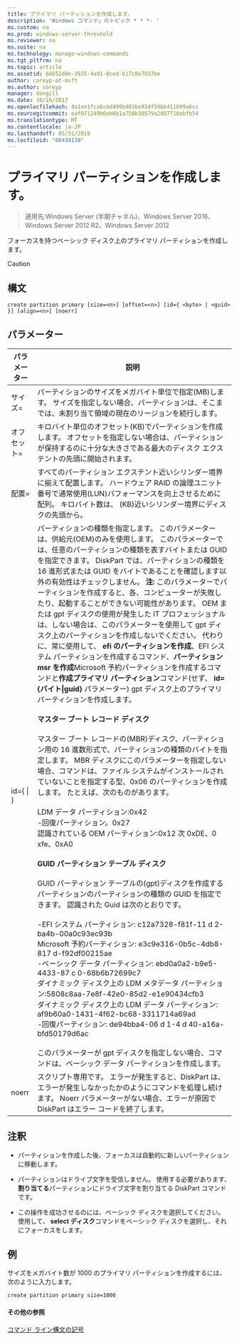 ```yaml
---
title: プライマリ パーティションを作成します。
description: 'Windows コマンド」のトピック * * *- '
ms.custom: na
ms.prod: windows-server-threshold
ms.reviewer: na
ms.suite: na
ms.technology: manage-windows-commands
ms.tgt_pltfrm: na
ms.topic: article
ms.assetid: 6d652d8e-3935-4a91-8ced-b17c0e7937be
author: coreyp-at-msft
ms.author: coreyp
manager: dongill
ms.date: 10/16/2017
ms.openlocfilehash: 4a1ee1fca0cbd499b481be934f59bb411b99a6cc
ms.sourcegitcommit: eaf071249b6eb6b1a758b38579a2d87710abfb54
ms.translationtype: MT
ms.contentlocale: ja-JP
ms.lasthandoff: 05/31/2019
ms.locfileid: "66434138"
---
```

# <a name="create-partition-primary"></a>プライマリ パーティションを作成します。

>適用先:Windows Server (半期チャネル)、Windows Server 2016、Windows Server 2012 R2、Windows Server 2012

フォーカスを持つベーシック ディスク上のプライマリ パーティションを作成します。  
  
> [!CAUTION]  
  
  
  
## <a name="syntax"></a>構文  
  
```  
create partition primary [size=<n>] [offset=<n>] [id={ <byte> | <guid> }] [align=<n>] [noerr]  
```  
  
## <a name="parameters"></a>パラメーター  
  
|          パラメーター           |                                                                                                                                                                                                                                                                                                                                                                                                                                                                                                                                                                                                                                                                                                                                                                                                                                                                                                                                                                                                                                                                                           説明                                                                                                                                                                                                                                                                                                                                                                                                                                                                                                                                                                                                                                                                                                                                                                                                                                                                                                                                                                                                                                                                                           |
|------------------------------|-------------------------------------------------------------------------------------------------------------------------------------------------------------------------------------------------------------------------------------------------------------------------------------------------------------------------------------------------------------------------------------------------------------------------------------------------------------------------------------------------------------------------------------------------------------------------------------------------------------------------------------------------------------------------------------------------------------------------------------------------------------------------------------------------------------------------------------------------------------------------------------------------------------------------------------------------------------------------------------------------------------------------------------------------------------------------------------------------------------------------------------------------------------------------------------------------------------------------------------------------------------------------------------------------------------------------------------------------------------------------------------------------------------------------------------------------------------------------------------------------------------------------------------------------------------------------------------------------------------------------------------------------------------------------------------------------------------------------------------------------------------------------------------------------------------------------------------------------------------------------------------------------------------------------------------------------------------------------------------------------------------------------------------------------------------------------------------------------------------------------------------------------------------------------------------------------|
|          サイズ\=<n>           |                                                                                                                                                                                                                                                                                                                                                                                                                                                                                                                                                                                                                                                                                                                                                                                                                                                                                                                                                                                                              パーティションのサイズをメガバイト単位で指定\(MB\)します。 サイズを指定しない場合、パーティションは、そこまでは、未割り当て領域の現在のリージョンを続行します。                                                                                                                                                                                                                                                                                                                                                                                                                                                                                                                                                                                                                                                                                                                                                                                                                                                                                                                                                                                                              |
|         オフセット\=<n>          |                                                                                                                                                                                                                                                                                                                                                                                                                                                                                                                                                                                                                                                                                                                                                                                                                                                                                                                                                                                                 キロバイト単位のオフセット\(KB\)でパーティションを作成します。 オフセットを指定しない場合は、パーティションが保持するのに十分な大きさである最大のディスク エクステントの先頭に開始されます。                                                                                                                                                                                                                                                                                                                                                                                                                                                                                                                                                                                                                                                                                                                                                                                                                                                                                                                                                                                                 |
|          配置\=<n>          |                                                                                                                                                                                                                                                                                                                                                                                                                                                                                                                                                                                                                                                                                                                                                                                                                                                                                                                                                              すべてのパーティション エクステント近いシリンダー境界に揃えて配置します。 ハードウェア RAID の論理ユニット番号で通常使用\(LUN\)パフォーマンスを向上させるために配列。 <n> キロバイト数は、 \(KB\)近いシリンダー境界にディスクの先頭から。                                                                                                                                                                                                                                                                                                                                                                                                                                                                                                                                                                                                                                                                                                                                                                                                                                                                                                                                                               |
| id\={ <byte> &#124; <guid> } | パーティションの種類を指定します。 このパラメーターは、供給元\(OEM\)のみを使用します。 このパラメーターでは、任意のパーティションの種類を表すバイトまたは GUID を指定できます。 DiskPart では、パーティションの種類を 16 進形式または GUID をバイトであることを確認します以外の有効性はチェックしません。 **注:** このパラメーターでパーティションを作成すると、各、コンピューターが失敗したり、起動することができない可能性があります。 OEM または gpt ディスクの使用が発生した IT プロフェッショナルは、しない場合は、このパラメーターを使用して gpt ディスク上のパーティションを作成しないでください。 代わりに、常に使用して、 **efi のパーティションを作成**、EFI システム パーティションを作成するコマンド、**パーティション msr を作成**Microsoft 予約パーティションを作成するコマンドと**作成プライマリ パーティション**コマンド\(せず、 **id\={バイト&#124;guid}** パラメーター\) gpt ディスク上のプライマリ パーティションを作成します。<br /><br />**マスター ブート レコード ディスク**<br /><br />マスター ブート レコードの\(MBR\)ディスク、パーティション用の 16 進数形式で、パーティションの種類のバイトを指定します。 MBR ディスクにこのパラメーターを指定しない場合、コマンドは、ファイル システムがインストールされていないことを指定する型、0x06 のパーティションを作成します。 たとえば、次のものがあります。<br /><br />LDM データ パーティション:0x42<br />-回復パーティション。0x27<br />認識されている OEM パーティション:0x12 次 0xDE、0 xfe、0xA0<br /><br />**GUID パーティション テーブル ディスク**<br /><br />GUID パーティション テーブルの\(gpt\)ディスクを作成するパーティションのパーティションの種類の GUID を指定できます。 認識された Guid は次のとおりです。<br /><br />-EFI システム パーティション: c12a7328\-f81f\-11 d 2\-ba4b\-00a0c93ec93b<br />Microsoft 予約パーティション: e3c9e316\-0b5c\-4db8\-817 d\-f92df00215ae<br />-ベーシック データ パーティション: ebd0a0a2\-b9e5\-4433\-87 c 0\-68b6b72699c7<br />ダイナミック ディスク上の LDM メタデータ パーティション:5808c8aa\-7e8f\-42e0\-85d2\-e1e90434cfb3<br />ダイナミック ディスク上の LDM データ パーティション: af9b60a0\-1431\-4f62\-bc68\-3311714a69ad<br />-回復パーティション: de94bba4\-06 d 1\-4 d 40\-a16a\-bfd50179d6ac<br /><br />このパラメーターが gpt ディスクを指定しない場合、コマンドは、ベーシック データ パーティションを作成します。 |
|            noerr             |                                                                                                                                                                                                                                                                                                                                                                                                                                                                                                                                                                                                                                                                                                                                                                                                                                                                                                                                                                                            スクリプト専用です。 エラーが発生すると、DiskPart は、エラーが発生しなかったかのようにコマンドを処理し続けます。 Noerr パラメーターがない場合、エラーが原因で DiskPart はエラー コードを終了します。                                                                                                                                                                                                                                                                                                                                                                                                                                                                                                                                                                                                                                                                                                                                                                                                                                                                                                                                                                                            |
  
## <a name="remarks"></a>注釈  
  
-   パーティションを作成した後、フォーカスは自動的に新しいパーティションに移動します。  
  
-   パーティションはドライブ文字を受信しません。 使用する必要があります、**割り当てる**パーティションにドライブ文字を割り当てる DiskPart コマンドです。  
  
-   この操作を成功させるのには、ベーシック ディスクを選択してください。 使用して、 **select ディスク**コマンドをベーシック ディスクを選択し、それにフォーカスをします。  
  
## <a name="BKMK_examples"></a>例  
サイズをメガバイト数が 1000 のプライマリ パーティションを作成するには、次のように入力します。  
  
```  
create partition primary size=1000  
```  
  
#### <a name="additional-references"></a>その他の参照  
[コマンド ライン構文の記号](command-line-syntax-key.md)  
  

  


